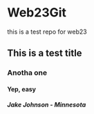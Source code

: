 # Web23Git
this is a test repo for web23 

## This is a test title

### Anotha one

#### Yep, easy

##### Jake Johnson - Minnesota